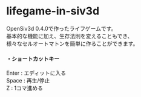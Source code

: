 # lifegame-in-siv3d

OpenSiv3d 0.4.0で作ったライフゲームです。  
基本的な機能に加え、生存法則を変えることもでき、  
様々なセルオートマトンを簡単に作ることができます。

#### ・ショートカットキー
Enter : エディットに入る  
Space : 再生/停止  
Z     : 1コマ進める  
